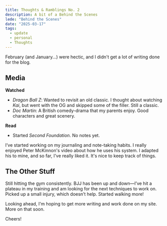 ```yaml
---
title: Thoughts & Ramblings No. 2
description: A bit of a Behind the Scenes
lede: "Behind the Scenes"
date: "2025-03-17"
tags:
  - update
  - personal
  - Thoughts
---
```

February (and January...) were hectic, and I didn't get a lot of writing done for the blog.

## Media
**Watched**
- _Dragon Ball Z_: Wanted to revisit an old classic. I thought about watching _Kai_, but went with the OG and skipped some of the filler. Still a classic.
- _Doc Martin_: A British comedy-drama that my parents enjoy. Good characters and great scenery.

**Read**
- Started _Second Foundation_. No notes yet.

I’ve started working on my journaling and note-taking habits. I really enjoyed Peter McKinnon's video about how he uses his system. I adapted his to mine, and so far, I've really liked it. It's nice to keep track of things.

## The Other Stuff
Still hitting the gym consistently. BJJ has been up and down—I’ve hit a plateau in my training and am looking for the next techniques to work on. Picked up a small injury, which doesn’t help. Started walking more!

Looking ahead, I'm hoping to get more writing and work done on my site. More on that soon.

Cheers!
